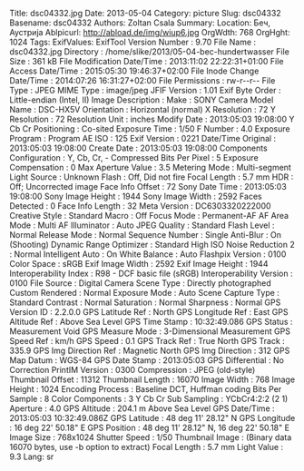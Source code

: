 Title: dsc04332.jpg
Date: 2013-05-04
Category: picture
Slug: dsc04332
Basename: dsc04332
Authors: Zoltan Csala
Summary:
Location: Беч, Аустрија
Ablpicurl: http://abload.de/img/wiup6.jpg
OrgWdth: 768
OrgHght: 1024
Tags:
ExifValues: ExifTool Version Number : 9.70
            File Name : dsc04332.jpg
            Directory : /home/slike/2013/05-04-bec-hundertwasser
            File Size : 361 kB
            File Modification Date/Time : 2013:11:02 22:22:31+01:00
            File Access Date/Time : 2015:05:30 19:46:37+02:00
            File Inode Change Date/Time : 2014:07:26 16:31:27+02:00
            File Permissions : rw-r--r--
            File Type : JPEG
            MIME Type : image/jpeg
            JFIF Version : 1.01
            Exif Byte Order : Little-endian (Intel, II)
            Image Description :
            Make : SONY
            Camera Model Name : DSC-HX5V
            Orientation : Horizontal (normal)
            X Resolution : 72
            Y Resolution : 72
            Resolution Unit : inches
            Modify Date : 2013:05:03 19:08:00
            Y Cb Cr Positioning : Co-sited
            Exposure Time : 1/50
            F Number : 4.0
            Exposure Program : Program AE
            ISO : 125
            Exif Version : 0221
            Date/Time Original : 2013:05:03 19:08:00
            Create Date : 2013:05:03 19:08:00
            Components Configuration : Y, Cb, Cr, -
            Compressed Bits Per Pixel : 5
            Exposure Compensation : 0
            Max Aperture Value : 3.5
            Metering Mode : Multi-segment
            Light Source : Unknown
            Flash : Off, Did not fire
            Focal Length : 5.7 mm
            HDR : Off; Uncorrected image
            Face Info Offset : 72
            Sony Date Time : 2013:05:03 19:08:00
            Sony Image Height : 1944
            Sony Image Width : 2592
            Faces Detected : 0
            Face Info Length : 32
            Meta Version : DC6303320222000
            Creative Style : Standard
            Macro : Off
            Focus Mode : Permanent-AF
            AF Area Mode : Multi
            AF Illuminator : Auto
            JPEG Quality : Standard
            Flash Level : Normal
            Release Mode : Normal
            Sequence Number : Single
            Anti-Blur : On (Shooting)
            Dynamic Range Optimizer : Standard
            High ISO Noise Reduction 2 : Normal
            Intelligent Auto : On
            White Balance : Auto
            Flashpix Version : 0100
            Color Space : sRGB
            Exif Image Width : 2592
            Exif Image Height : 1944
            Interoperability Index : R98 - DCF basic file (sRGB)
            Interoperability Version : 0100
            File Source : Digital Camera
            Scene Type : Directly photographed
            Custom Rendered : Normal
            Exposure Mode : Auto
            Scene Capture Type : Standard
            Contrast : Normal
            Saturation : Normal
            Sharpness : Normal
            GPS Version ID : 2.2.0.0
            GPS Latitude Ref : North
            GPS Longitude Ref : East
            GPS Altitude Ref : Above Sea Level
            GPS Time Stamp : 10:32:49.086
            GPS Status : Measurement Void
            GPS Measure Mode : 3-Dimensional Measurement
            GPS Speed Ref : km/h
            GPS Speed : 0.1
            GPS Track Ref : True North
            GPS Track : 335.9
            GPS Img Direction Ref : Magnetic North
            GPS Img Direction : 312
            GPS Map Datum : WGS-84
            GPS Date Stamp : 2013:05:03
            GPS Differential : No Correction
            PrintIM Version : 0300
            Compression : JPEG (old-style)
            Thumbnail Offset : 11312
            Thumbnail Length : 16070
            Image Width : 768
            Image Height : 1024
            Encoding Process : Baseline DCT, Huffman coding
            Bits Per Sample : 8
            Color Components : 3
            Y Cb Cr Sub Sampling : YCbCr4:2:2 (2 1)
            Aperture : 4.0
            GPS Altitude : 204.1 m Above Sea Level
            GPS Date/Time : 2013:05:03 10:32:49.086Z
            GPS Latitude : 48 deg 11' 28.12" N
            GPS Longitude : 16 deg 22' 50.18" E
            GPS Position : 48 deg 11' 28.12" N, 16 deg 22' 50.18" E
            Image Size : 768x1024
            Shutter Speed : 1/50
            Thumbnail Image : (Binary data 16070 bytes, use -b option to extract)
            Focal Length : 5.7 mm
            Light Value : 9.3
Lang: sr

